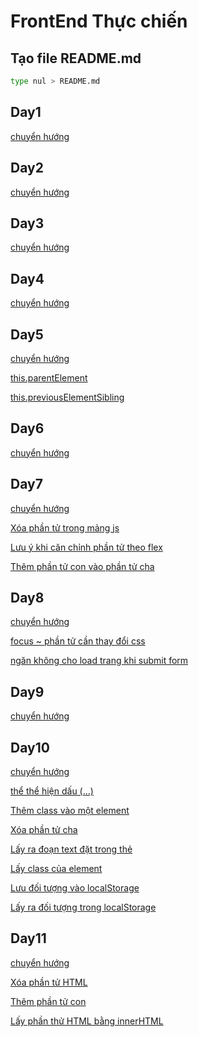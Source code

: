 # FrontEnd Thực chiến

## Tạo file README.md 

```bash
type nul > README.md
```

## Day1 
[chuyển hướng](https://lamtienduong.github.io/FrontEndThucChien/Day1/index.html)

## Day2 
[chuyển hướng](https://lamtienduong.github.io/FrontEndThucChien/Day2/index.html)

## Day3 
[chuyển hướng](https://lamtienduong.github.io/FrontEndThucChien/Day3/index.html)

## Day4 
[chuyển hướng](https://lamtienduong.github.io/FrontEndThucChien/Day4/index.html)

## Day5 
[chuyển hướng](https://lamtienduong.github.io/FrontEndThucChien/Day5/index.html)

[this.parentElement](https://github.com/LamTienDuong/FrontEndThucChien/tree/main/Day5)

[this.previousElementSibling](https://github.com/LamTienDuong/FrontEndThucChien/tree/main/Day5)

## Day6
[chuyển hướng](https://lamtienduong.github.io/FrontEndThucChien/Day6/index.html)

## Day7
[chuyển hướng](https://lamtienduong.github.io/FrontEndThucChien/Day7/index.html)

[Xóa phần tử trong mảng js](https://github.com/LamTienDuong/FrontEndThucChien/tree/main/Day7)

[Lưu ý khi căn chỉnh phần tử theo flex](https://github.com/LamTienDuong/FrontEndThucChien/tree/main/Day7)

[Thêm phần tử con vào phần tử cha](https://github.com/LamTienDuong/FrontEndThucChien/tree/main/Day7)

## Day8

[chuyển hướng](https://lamtienduong.github.io/FrontEndThucChien/Day8/index.html)

[focus ~ phần tử cần thay đổi css](https://github.com/LamTienDuong/FrontEndThucChien/tree/main/Day8)

[ngăn không cho load trang khi submit form](https://github.com/LamTienDuong/FrontEndThucChien/tree/main/Day8)

## Day9

[chuyển hướng](https://lamtienduong.github.io/FrontEndThucChien/Day9/index.html)

## Day10

[chuyển hướng](https://lamtienduong.github.io/FrontEndThucChien/Day10/index.html)

[thể thể hiện dấu (...)](https://github.com/LamTienDuong/FrontEndThucChien/tree/main/Day10)

[Thêm class vào một element ](https://github.com/LamTienDuong/FrontEndThucChien/tree/main/Day10)

[Xóa phần tử cha](https://github.com/LamTienDuong/FrontEndThucChien/tree/main/Day10)

[Lấy ra đoạn text đặt trong thẻ](https://github.com/LamTienDuong/FrontEndThucChien/tree/main/Day10)

[Lấy class của element](https://github.com/LamTienDuong/FrontEndThucChien/tree/main/Day10)

[Lưu đối tượng vào localStorage](https://github.com/LamTienDuong/FrontEndThucChien/tree/main/Day10)

[Lấy ra đối tượng trong localStorage ](https://github.com/LamTienDuong/FrontEndThucChien/tree/main/Day10)

## Day11

[chuyển hướng](https://lamtienduong.github.io/FrontEndThucChien/Day11/index.html)

[Xóa phần tử HTML](https://github.com/LamTienDuong/FrontEndThucChien/tree/main/Day11)

[Thêm phần tử con](https://github.com/LamTienDuong/FrontEndThucChien/tree/main/Day11)

[Lấy phần thử HTML bằng innerHTML](https://github.com/LamTienDuong/FrontEndThucChien/tree/main/Day11)




